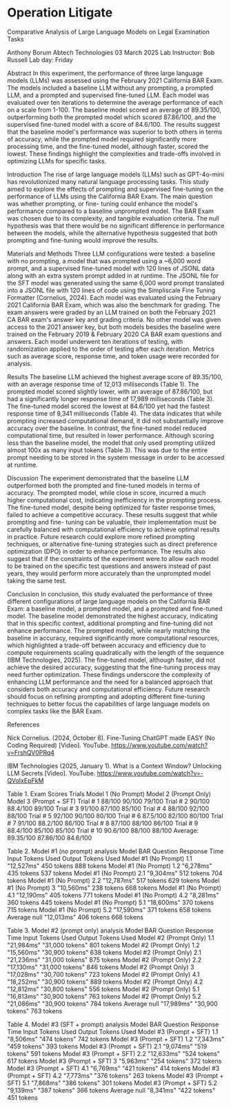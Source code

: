 # Operation Litigate
Comparative Analysis of Large Language Models on Legal Examination Tasks

Anthony Borum
Abtech Technologies
03 March 2025
Lab Instructor: Bob Russell
Lab day: Friday

Abstract
In this experiment, the performance of three large language models (LLMs) was assessed 
using the February 2021 California BAR Exam. The models included a baseline LLM without any 
prompting, a prompted LLM, and a prompted and supervised fine-tuned LLM. Each model was 
evaluated over ten iterations to determine the average performance of each on a scale from 1-100.
The baseline model scored an average of 89.35/100, outperforming both the prompted model which scored 
87.86/100, and the supervised fine-tuned model with a score of 84.6/100. The results suggest that the 
baseline model's performance was superior to both others in terms of accuracy, while the prompted model 
required significantly more processing time, and the fine-tuned model, although faster, scored the lowest. 
These findings highlight the complexities and trade-offs involved in optimizing LLMs for specific tasks.

Introduction
The rise of large language models (LLMs) such as GPT-4o-mini has revolutionized many natural language 
processing tasks. This study aimed to explore the effects of prompting and supervised fine-tuning on the 
performance of LLMs using the California BAR Exam. The main question was whether prompting, or fine-
tuning could enhance the model's performance compared to a baseline unprompted model. The BAR Exam 
was chosen due to its complexity, and tangible evaluation criteria. The null hypothesis was that there would be 
no significant difference in performance between the models, while the alternative hypothesis suggested that
both prompting and fine-tuning would improve the results.

Materials and Methods
Three LLM configurations were tested: a baseline with no prompting, a model that was prompted using a 
~6,000 word prompt, and a supervised fine-tuned model with 120 lines of JSONL data along with an extra 
system prompt added in at runtime. The JSONL file for the SFT model was generated using the same 6,000 
word prompt translated into a JSONL file with 120 lines of code using the Simpliscale Fine Tuning Formatter 
(Cornelius, 2024). Each model was evaluated using the February 2021 California BAR Exam, which was also 
the benchmark for grading. The exam answers were graded by an LLM trained on both the February 2021 CA
BAR exam's answer key and grading criteria. No other model was given access to the 2021 answer key, but 
both models besides the baseline were trained on the February 2019 & February 2020 CA BAR exam
questions and answers. Each model underwent ten iterations of testing, with randomization applied to the 
order of testing after each iteration. Metrics such as average score, response time, and token usage were 
recorded for analysis.

Results
The baseline LLM achieved the highest average score of 89.35/100, with an average response time of 12,013 
milliseconds (Table 1). The prompted model scored slightly lower, with an average of 87.86/100, but had a 
significantly longer response time of 17,989 milliseconds (Table 3). The fine-tuned model scored the lowest at 
84.6/100 yet had the fastest response time of 8,341 milliseconds (Table 4). The data indicates that while 
prompting increased computational demand, it did not substantially improve accuracy over the baseline. In 
contrast, the fine-tuned model reduced computational time, but resulted in lower performance. Although
scoring less than the baseline model, the model that only used prompting utilized almost 100x as many input 
tokens (Table 3). This was due to the entire prompt needing to be stored in the system message in order to be 
accessed at runtime.

Discussion
The experiment demonstrated that the baseline LLM outperformed both the prompted and fine-tuned models in 
terms of accuracy. The prompted model, while close in score, incurred a much higher computational cost, 
indicating inefficiency in the prompting process. The fine-tuned model, despite being optimized for faster 
response times, failed to achieve a competitive accuracy. These results suggest that while prompting and fine-
tuning can be valuable, their implementation must be carefully balanced with computational efficiency to 
achieve optimal results in practice. Future research could explore more refined prompting techniques, or 
alternative fine-tuning strategies such as direct preference optimization (DPO) in order to enhance 
performance. The results also suggest that if the constraints of the experiment were to allow each model to be 
trained on the specific test questions and answers instead of past years, they would perform more accurately 
than the unprompted model taking the same test.

Conclusion
In conclusion, this study evaluated the performance of three different configurations of large language models 
on the California BAR Exam: a baseline model, a prompted model, and a prompted and fine-tuned model. The 
baseline model demonstrated the highest accuracy, indicating that in this specific context, additional prompting 
and fine-tuning did not enhance performance. The prompted model, while nearly matching the baseline in 
accuracy, required significantly more computational resources, which highlighted a trade-off between accuracy 
and efficiency due to compute requirements scaling quadratically with the length of the sequence (IBM 
Technologies, 2025). The fine-tuned model, although faster, did not achieve the desired accuracy, suggesting 
that the fine-tuning process may need further optimization. These findings underscore the complexity of 
enhancing LLM performance and the need for a balanced approach that considers both accuracy and 
computational efficiency. Future research should focus on refining prompting and adopting different fine-tuning
techniques to better focus the capabilities of large language models on complex tasks like the BAR Exam.

References

Nick Cornelius. (2024, October 8). Fine-Tuning ChatGPT made EASY (No Coding Required) [Video]. YouTube. https://www.youtube.com/watch?v=FrshQV0PRq4

IBM Technologies (2025, January 1). What is a Context Window? Unlocking LLM Secrets [Video]. YouTube. https://www.youtube.com/watch?v=-QVoIxEpFkM

Table 1. Exam Scores
Trials	           Model 1 (No Prompt)	      Model 2 (Prompt Only)	    Model 3 (Prompt + SFT)
Trial # 1	          88/100	                 90/100	                   79/100
Trial # 2	          90/100	                 88.4/100	                   89/100
Trial # 3	          91/100	                 87/100	                   85/100
Trial # 4	          88/100	                 92/100	                   88/100
Trial # 5	          92/100	                 90/100	                   80/100
Trial # 6	          87.5/100	                 82/100	                   80/100
Trial # 7	          91/100	                 88.2/100	                   86/100
Trial # 8	          87/100	                 88/100	                   86/100
Trial # 9	          88.4/100	                 85/100	                   85/100
Trial # 10	          90.6/100	                 88/100	                   88/100
Average:	          89.35/100	                 87.86/100	                   84.6/100


Table 2. Model #1 (no prompt) analysis
       Model	            BAR Question	 Response Time      Input Tokens Used      Output Tokens Used
Model #1 (No Prompt)	       1.1	         "12,527ms"	         450 tokens	            888 tokens
Model #1 (No Prompt)	       1.2	         "6,278ms"	         435 tokens	            537 tokens
Model #1 (No Prompt)	       2.1	         "9,304ms"	         512 tokens	            704 tokens
Model #1 (No Prompt)	       2.2	         "12,787ms"           517 tokens	            629 tokens
Model #1 (No Prompt)	        3	         "10,560ms"	         238 tokens	            668 tokens
Model #1 (No Prompt)	       4.1	         "12,190ms"           405 tokens	            771 tokens
Model #1 (No Prompt)	       4.2	         "8,281ms"	         360 tokens	            445 tokens
Model #1 (No Prompt)	       5.1	         "18,600ms"	         370 tokens	            715 tokens
Model #1 (No Prompt)	       5.2	         "17,590ms"	         371 tokens	            658 tokens
Average	              null	         "12,013ms"	         406 tokens	            668 tokens


Table 3. Model #2 (prompt only) analysis
       Model	                BAR Question     Response Time	   Input Tokens Used	     Output Tokens Used
Model #2 (Prompt Only)	      1.1	       "21,984ms"	    "31,000 tokens"	         801 tokens
Model #2 (Prompt Only)	      1.2            "15,560ms"	    "30,900 tokens"	         638 tokens
Model #2 (Prompt Only)	      2.1	       "21,236ms"	    "31,000 tokens"	         875 tokens
Model #2 (Prompt Only)	      2.2	       "17,130ms"	    "31,000 tokens"	         846 tokens
Model #2 (Prompt Only)	       3             "17,028ms"	    "30,700 tokens"	         723 tokens
Model #2 (Prompt Only)	      4.1	       "18,252ms"	    "30,900 tokens"	         889 tokens
Model #2 (Prompt Only)	      4.2	       "12,812ms"	    "30,800 tokens"	         556 tokens
Model #2 (Prompt Only)	      5.1	       "16,813ms"	    "30,900 tokens"	         763 tokens
Model #2 (Prompt Only)	      5.2	       "21,086ms"	    "30,900 tokens"	         784 tokens
Average	                    null	       "17,989ms"	    "30,900 tokens"	         763 tokens


Table 4. Model #3 (SFT + prompt) analysis
       Model                  BAR Question        Response Time       Input Tokens Used	   Output Tokens Used
Model #3 (Prompt + SFT)	      1.1	          "8,506ms"	         "474 tokens"	       742 tokens
Model #3 (Prompt + SFT)	      1.2	          "7,343ms"	         "459 tokens"	       393 tokens
Model #3 (Prompt + SFT)	      2.1	          "9,074ms"	         "519 tokens"	       591 tokens
Model #3 (Prompt + SFT)	      2.2	          "12,633ms"	         "524 tokens"	       617 tokens
Model #3 (Prompt + SFT)	       3	          "5,963ms"	         "254 tokens"	       372 tokens
Model #3 (Prompt + SFT)	      4.1	          "6,769ms"	         "421 tokens"	       414 tokens
Model #3 (Prompt + SFT)	      4.2	          "7,773ms"	         "376 tokens"	       263 tokens
Model #3 (Prompt + SFT)           5.1	          "7,868ms"	         "386 tokens"	       301 tokens
Model #3 (Prompt + SFT)	      5.2	          "9,139ms"	         "387 tokens"	       366 tokens
Average	                    null	          "8,341ms"	         "422 tokens"	       451 tokens
